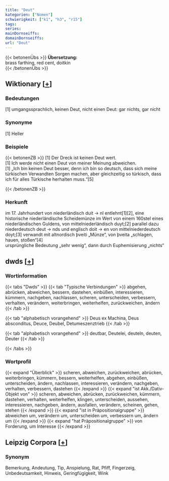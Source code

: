 ```yaml
---
title: "Deut"
kategorien: ["Nomen"]
schwierigkeit: ["k1", "h3", "r15"]
tags:
series:
mainDornseiffs:
domainDornseiffs:
url: "Deut"
---
```


{{< betonenÜbs >}}
**Übersetzung:**  
brass farthing, red cent, doitkin  
{{< /betonenÜbs >}}

## Wiktionary [[+](https://de.wiktionary.org/wiki/Deut)]

### Bedeutungen
[1] umgangssprachlich, keinen Deut, nicht einen Deut: gar nichts, gar nicht  

### Synonyme
[1] Heller  

### Beispiele
{{< betonenZB >}}
[1] Der Dreck ist keinen Deut wert.  
[1] Ich werde nicht einen Deut von meiner Meinung abweichen.  
[1] „Ich bin keinen Deut besser, denn ich bin so deutsch, dass sich meine türkischen Verwandten Sorgen machen, aber gleichzeitig so türkisch, dass ich für alles Türkische herhalten muss.“[5]  

{{< /betonenZB >}}
### Herkunft
im 17. Jahrhundert von niederländisch duit → nl entlehnt[1][2], eine historische niederländische Scheidemünze im Wert von einem 160stel eines niederländischen Guldens, von mittelniederländisch duyt;[2] parallel dazu niederdeutsch deut → nds und englisch doit → en von mittelniederdeutsch doyt;[3] verwandt mit altnordisch þveiti „Münze“, von þveita „schlagen, hauen, stoßen“[4]  
ursprüngliche Bedeutung „sehr wenig“, dann durch Euphemisierung „nichts“  



## dwds [[+](https://www.dwds.de/wb/Deut)]

### Wortinformation
{{< tabs "Dwds" >}}
{{< tab "Typische Verbindungen" >}}
abgehen, abrücken, abweichen, bessern, dastehen, einbüßen, interessieren, kümmern, nachgeben, nachlassen, scheren, unterscheiden, verbessern, verhalten, verändern, weiterbringen, weiterhelfen, zurückweichen, ändern
{{< /tab >}}

{{< tab "alphabetisch vorangehend" >}}
Deus ex Machina, Deus absconditus, Deuce, Deubel, Detumeszenztrieb
{{< /tab >}}

{{< tab "alphabetisch vorangehend" >}}
deutbar, Deutelei, deuteln, deuten, Deuter
{{< /tab >}}

{{< /tabs >}}

### Wortprofil
{{< expand "Überblick" >}} scheren, abweichen, zurückweichen, abrücken, weiterbringen, kümmern, bessern, weiterhelfen, abgehen, einbüßen, unterscheiden, ändern, nachlassen, interessieren, verändern, nachgeben, verhalten, verbessern, dastehen {{< /expand >}}
{{< expand "ist Akk./Dativ-Objekt von" >}} scheren, abweichen, abrücken, zurückweichen, kümmern, dastehen, verhalten, weiterhelfen, klingen, unterscheiden, aussehen, interessieren, nachgeben, ändern, ausfallen, verändern, scheinen, gehen, stehen {{< /expand >}}
{{< expand "ist in Präpositionalgruppe" >}} abweichen um, verändern um, unterscheiden um, verbessern um, ändern um {{< /expand >}}
{{< expand "hat Präpositionalgruppe" >}} von Forderung, um Interesse {{< /expand >}}

## Leipzig Corpora [[+](https://corpora.uni-leipzig.de/en/res?word=Deut&corpusId=deu_newscrawl-public_2018)]


### Synonym
Bemerkung, Andeutung, Tip, Anspielung, Rat, Pfiff, Fingerzeig, Unbedeutsamkeit, Hinweis, Geringfügigkeit, Wink

